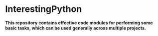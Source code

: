 # InterestingPython

<b> This repository contains effective code modules for performing some basic tasks, which can be used generally across multiple projects.
<b>
